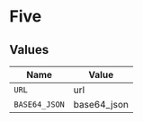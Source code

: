 # Five


## Values

| Name          | Value         |
| ------------- | ------------- |
| `URL`         | url           |
| `BASE64_JSON` | base64_json   |